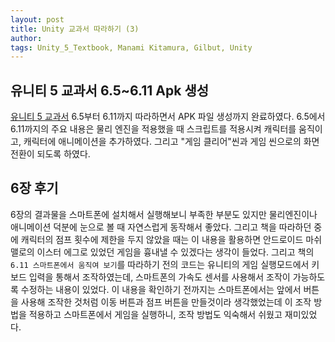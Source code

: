 ```yaml
---
layout: post
title: Unity 교과서 따라하기 (3)
author: 
tags: Unity_5_Textbook, Manami Kitamura, Gilbut, Unity
---
```


## 유니티 5 교과서 6.5~6.11 Apk 생성

 [유니티 5 교과서](http://www.kyobobook.co.kr/product/detailViewKor.laf?ejkGb=KOR&mallGb=KOR&barcode=9791160501483&orderClick=LAH&Kc=) 6.5부터 6.11까지 따라하면서 APK 파일 생성까지 완료하였다. 6.5에서 6.11까지의 주요 내용은 물리 엔진을 적용했을 때 스크립트를 적용시켜 캐릭터를 움직이고, 캐릭터에 애니메이션을 추가하였다. 그리고 "게임 클리어"씬과 게임 씬으로의 화면 전환이 되도록 하였다. 

## 6장 후기

 6장의 결과물을 스마트폰에 설치해서 실행해보니 부족한 부분도 있지만 물리엔진이나 애니메이션 덕분에 눈으로 볼 때 자연스럽게 동작해서 좋았다. 그리고 책을 따라하던 중에 캐릭터의 점프 횟수에 제한을 두지 않았을 때는 이 내용을 활용하면 안드로이드 마쉬맬로의 이스터 에그로 있었던 게임을 흉내낼 수 있겠다는 생각이 들었다.
  그리고 책의 `6.11 스마트폰에서 움직여 보기`를 따라하기 전의 코드는 유니티의 게임 실행모드에서 키보드 입력을 통해서 조작하였는데, 스마트폰의 가속도 센서를 사용해서 조작이 가능하도록 수정하는 내용이 있었다. 이 내용을 확인하기 전까지는 스마트폰에서는 앞에서 버튼을 사용해 조작한 것처럼 이동 버튼과 점프 버튼을 만들것이라 생각했었는데 이 조작 방법을 적용하고 스마트폰에서 게임을 실행하니, 조작 방법도 익숙해서 쉬웠고 재미있었다.